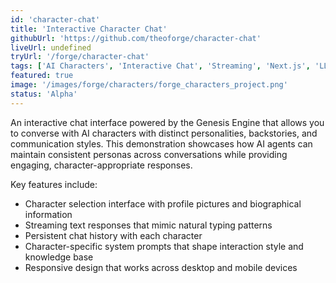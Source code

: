 ```yaml
---
id: 'character-chat'
title: 'Interactive Character Chat'
githubUrl: 'https://github.com/theoforge/character-chat'
liveUrl: undefined
tryUrl: '/forge/character-chat'
tags: ['AI Characters', 'Interactive Chat', 'Streaming', 'Next.js', 'LLM', 'Genesis Engine']
featured: true
image: '/images/forge/characters/forge_characters_project.png'
status: 'Alpha'
---
```


An interactive chat interface powered by the Genesis Engine that allows you to converse with AI characters with distinct personalities, backstories, and communication styles. This demonstration showcases how AI agents can maintain consistent personas across conversations while providing engaging, character-appropriate responses.

Key features include:
- Character selection interface with profile pictures and biographical information
- Streaming text responses that mimic natural typing patterns
- Persistent chat history with each character
- Character-specific system prompts that shape interaction style and knowledge base
- Responsive design that works across desktop and mobile devices
